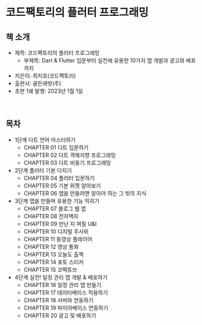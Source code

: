 # 코드팩토리의 플러터 프로그래밍

## 책 소개

 - 제목: 코드팩토리의 플러터 프로그래밍
    - 부제목: Dart & Flutter 입문부터 실전에 유용한 10가지 앱 개발과 광고와 배포까지
 - 지은이: 최지호(코드팩토리)
 - 출판사: 골든래빗(주)
 - 초판 1쇄 발행: 2023년 1월 1일

<br/>

## 목차

 - 1단계 다트 언어 마스터하기
    - CHAPTER 01 다트 입문하기
    - CHAPTER 02 다트 객체지향 프로그래밍
    - CHAPTER 03 다트 비동기 프로그래밍
 - 2단계 플러터 기본 다지기
    - CHAPTER 04 플러터 입문하기
    - CHAPTER 05 기본 위젯 알아보기
    - CHAPTER 06 앱을 만들려면 알아야 하는 그 밖의 지식
 - 3단계 앱을 만들며 유용한 기능 익히기
    - CHAPTER 07 블로그 웹 앱
    - CHAPTER 08 전자액자
    - CHAPTER 09 만난 지 며칠 U&I
    - CHAPTER 10 디지털 주사위
    - CHAPTER 11 동영상 플레이어
    - CHAPTER 12 영상 통화
    - CHAPTER 13 오늘도 출첵
    - CHAPTER 14 포토 스티커
    - CHAPTER 15 코팩튜브
 - 4단계 실전! 일정 관리 앱 개발 & 배포하기
    - CHAPTER 16 일정 관리 앱 만들기
    - CHAPTER 17 데이터베이스 적용하기
    - CHAPTER 18 서버와 연동하기
    - CHAPTER 19 파이어베이스 연동하기
    - CHAPTER 20 광고 및 배포하기

